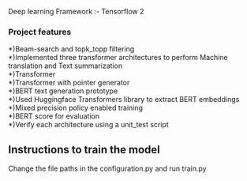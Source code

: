 Deep learning Framework :- Tensorflow 2  

### Project features   
*)Beam-search and topk_topp filtering  
*)Implemented three transformer architectures to perform Machine translation and Text summarization  
	*)Transformer  
	*)Transformer with pointer generator  
	*)BERT text generation prototype  
*)Used Huggingface Transformers library to extract BERT embeddings  
*)Mixed precision policy enabled training  
*)BERT score for evaluation  
*)Verify each architecture using a unit_test script    
## Instructions to train the model  
Change the file paths in the configuration.py and run train.py  

